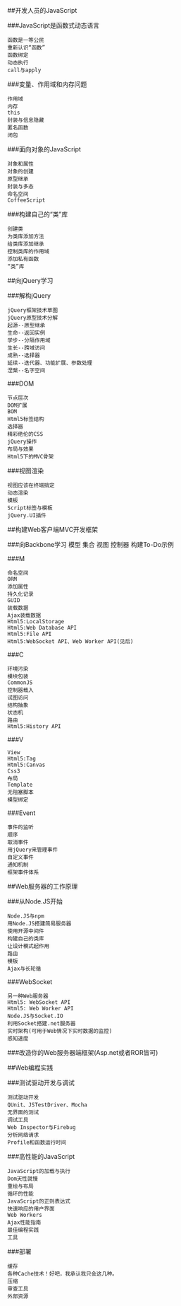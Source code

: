 ##开发人员的JavaScript

###JavaScript是函数式动态语言

	函数是一等公民
	重新认识“函数”
	函数绑定
	动态执行
	call与apply

###变量、作用域和内存问题
	
	作用域
	内存
	this
	封装与信息隐藏
	匿名函数
	闭包

###面向对象的JavaScript

	对象和属性
	对象的创建
	原型继承
	封装与多态
	命名空间
	CoffeeScript

###构建自己的“类”库

	创建类
	为类库添加方法
	给类库添加继承
	控制类库的作用域
	添加私有函数
	“类”库

##向jQuery学习

###解构jQuery

	jQuery框架技术草图
	jQuery原型技术分解
	起源--原型继承
	生命--返回实例
	学步--分隔作用域
	生长--跨域访问
	成熟--选择器
	延续--迭代器、功能扩展、参数处理
	涅槃--名字空间

###DOM

	节点层次
	DOM扩展
	BOM
	Html5标签结构
	选择器
	精彩绝伦的CSS
	jQuery操作
	布局与效果
	Html5下的MVC骨架

###视图渲染

	视图应该在终端搞定
	动态渲染
	模板
	Script标签与模板
	jQuery.UI插件

##构建Web客户端MVC开发框架

###向Backbone学习
	模型
	集合
	视图
	控制器
	构建To-Do示例

###M

	命名空间
	ORM
	添加属性
	持久化记录
	GUID
	装载数据
	Ajax装载数据
	Html5:LocalStorage
	Html5:Web Database API
	Html5:File API
	Html5:WebSocket API、Web Worker API(见后)

###C

	环境污染
	模块包装
	CommonJS
	控制器载入
	试图访问
	结构抽象
	状态机
	路由
	Html5:History API

###V

	View
	Html5:Tag
	Html5:Canvas
	Css3
	布局
	Template
	无阻塞脚本
	模型绑定

###Event

	事件的监听
	顺序
	取消事件
	用jQuery来管理事件
	自定义事件
	通知机制
	框架事件体系

##Web服务器的工作原理

###从Node.JS开始

	Node.JS与npm
	用Node.JS搭建简易服务器
	使用开源中间件
	构建自己的类库
	让设计模式起作用
	路由
	模板
	Ajax与长轮循

###WebSocket
	
	另一种Web服务器
	Html5: WebSocket API
	Html5: Web Worker API
	Node.JS与Socket.IO
	利用Socket搭建.net服务器
	实时架构(可用于Web情况下实时数据的监控)
	感知速度

###改造你的Web服务器端框架(Asp.net或者ROR皆可)

##Web编程实践

###测试驱动开发与调试

	测试驱动开发
	QUnit、JSTestDriver、Mocha
	无界面的测试
	调试工具
	Web Inspector与Firebug
	分析网络请求
	Profile和函数运行时间

###高性能的JavaScript

	JavaScript的加载与执行
	Dom天性就慢
	重绘与布局
	循环的性能
	JavaScript的正则表达式
	快速响应的用户界面
	Web Workers
	Ajax性能指南
	最佳编程实践
	工具

###部署

	缓存
	各种Cache技术！好吧，我承认我只会这几种。
	压缩
	审查工具
	外部资源